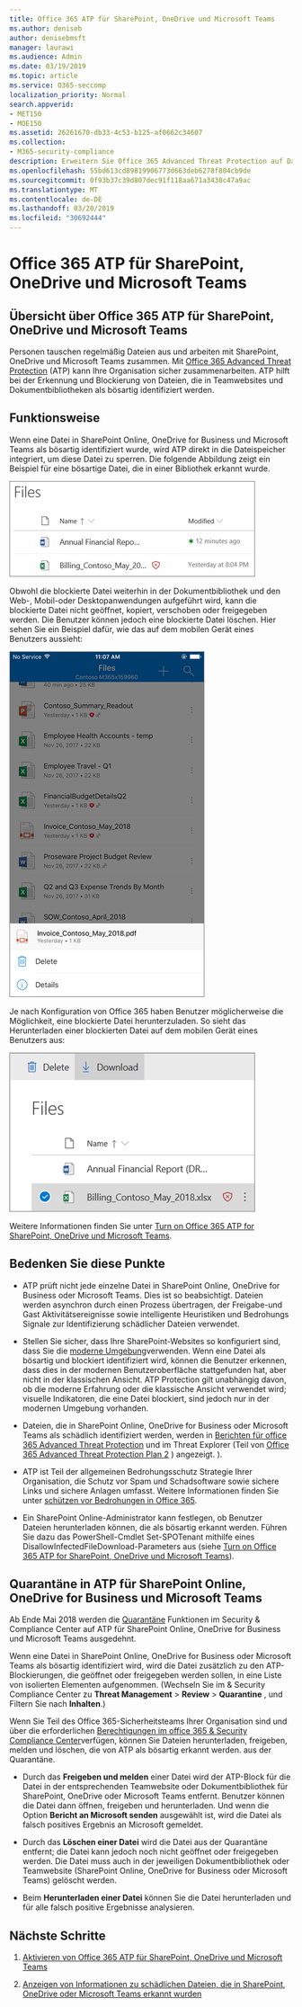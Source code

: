 ```yaml
---
title: Office 365 ATP für SharePoint, OneDrive und Microsoft Teams
ms.author: deniseb
author: denisebmsft
manager: laurawi
ms.audience: Admin
ms.date: 03/19/2019
ms.topic: article
ms.service: O365-seccomp
localization_priority: Normal
search.appverid:
- MET150
- MOE150
ms.assetid: 26261670-db33-4c53-b125-af0662c34607
ms.collection:
- M365-security-compliance
description: Erweitern Sie Office 365 Advanced Threat Protection auf Dateien in SharePoint Online, OneDrive for Business und Microsoft Teams, um eine sicherere Zusammenarbeit für Ihr Unternehmen zu ermöglichen.
ms.openlocfilehash: 55bd613cd89819906773d663deb6278f804cb9de
ms.sourcegitcommit: 0f93b37c39d807dec91f118aa671a3430c47a9ac
ms.translationtype: MT
ms.contentlocale: de-DE
ms.lasthandoff: 03/20/2019
ms.locfileid: "30692444"
---
```

# <a name="office-365-atp-for-sharepoint-onedrive-and-microsoft-teams"></a>Office 365 ATP für SharePoint, OneDrive und Microsoft Teams

## <a name="overview-of-office-365-atp-for-sharepoint-onedrive-and-microsoft-teams"></a>Übersicht über Office 365 ATP für SharePoint, OneDrive und Microsoft Teams

Personen tauschen regelmäßig Dateien aus und arbeiten mit SharePoint, OneDrive und Microsoft Teams zusammen. Mit [Office 365 Advanced Threat Protection](office-365-atp.md) (ATP) kann Ihre Organisation sicher zusammenarbeiten. ATP hilft bei der Erkennung und Blockierung von Dateien, die in Teamwebsites und Dokumentbibliotheken als bösartig identifiziert werden.  
  
## <a name="how-it-works"></a>Funktionsweise

Wenn eine Datei in SharePoint Online, OneDrive for Business und Microsoft Teams als bösartig identifiziert wurde, wird ATP direkt in die Dateispeicher integriert, um diese Datei zu sperren. Die folgende Abbildung zeigt ein Beispiel für eine bösartige Datei, die in einer Bibliothek erkannt wurde.
  
[![Dateien in OneDrive for Business mit einer als bösartig erkannt](media/2bba71cc-7ad1-4799-8b9d-d56f923db3a7.png)](https://support.office.com/article/01e902ad-a903-4e0f-b093-1e1ac0c37ad2)
  
Obwohl die blockierte Datei weiterhin in der Dokumentbibliothek und den Web-, Mobil-oder Desktopanwendungen aufgeführt wird, kann die blockierte Datei nicht geöffnet, kopiert, verschoben oder freigegeben werden. Die Benutzer können jedoch eine blockierte Datei löschen. Hier sehen Sie ein Beispiel dafür, wie das auf dem mobilen Gerät eines Benutzers aussieht:
  
[![Löschen einer blockierten Datei aus OneDrive for Business aus der mobilen OneDrive-App](media/cb1c1705-fd0a-45b8-9a26-c22503011d54.png)](https://support.office.com/article/01e902ad-a903-4e0f-b093-1e1ac0c37ad2)
  
Je nach Konfiguration von Office 365 haben Benutzer möglicherweise die Möglichkeit, eine blockierte Datei herunterzuladen. So sieht das Herunterladen einer blockierten Datei auf dem mobilen Gerät eines Benutzers aus:
  
[![Herunterladen einer blockierten Datei in OneDrive for Business](media/be288a82-bdd8-4371-93d8-1783db3b61bc.png)](https://support.office.com/article/01e902ad-a903-4e0f-b093-1e1ac0c37ad2)
  
Weitere Informationen finden Sie unter [Turn on Office 365 ATP for SharePoint, OneDrive und Microsoft Teams](turn-on-atp-for-spo-odb-and-teams.md).
  
## <a name="keep-these-points-in-mind"></a>Bedenken Sie diese Punkte

- ATP prüft nicht jede einzelne Datei in SharePoint Online, OneDrive for Business oder Microsoft Teams. Dies ist so beabsichtigt. Dateien werden asynchron durch einen Prozess übertragen, der Freigabe-und Gast Aktivitätsereignisse sowie intelligente Heuristiken und Bedrohungs Signale zur Identifizierung schädlicher Dateien verwendet.

- Stellen Sie sicher, dass Ihre SharePoint-Websites so konfiguriert sind, dass Sie die [moderne Umgebung](https://docs.microsoft.com/sharepoint/guide-to-sharepoint-modern-experience)verwenden. Wenn eine Datei als bösartig und blockiert identifiziert wird, können die Benutzer erkennen, dass dies in der modernen Benutzeroberfläche stattgefunden hat, aber nicht in der klassischen Ansicht. ATP Protection gilt unabhängig davon, ob die moderne Erfahrung oder die klassische Ansicht verwendet wird; visuelle Indikatoren, die eine Datei blockiert, sind jedoch nur in der modernen Umgebung vorhanden.
    
- Dateien, die in SharePoint Online, OneDrive for Business oder Microsoft Teams als schädlich identifiziert werden, werden in [Berichten für office 365 Advanced Threat Protection](view-reports-for-atp.md) und im Threat Explorer (Teil von [Office 365 Advanced Threat Protection Plan 2](office-365-ti.md) ) angezeigt. ).
    
- ATP ist Teil der allgemeinen Bedrohungsschutz Strategie Ihrer Organisation, die Schutz vor Spam und Schadsoftware sowie sichere Links und sichere Anlagen umfasst. Weitere Informationen finden Sie unter [schützen vor Bedrohungen in Office 365](protect-against-threats.md).
    
- Ein SharePoint Online-Administrator kann festlegen, ob Benutzer Dateien herunterladen können, die als bösartig erkannt werden. Führen Sie dazu das PowerShell-Cmdlet Set-SPOTenant mithilfe eines DisallowInfectedFileDownload-Parameters aus (siehe [Turn on Office 365 ATP for SharePoint, OneDrive und Microsoft Teams](turn-on-atp-for-spo-odb-and-teams.md)).
    
## <a name="quarantine-in-atp-for-sharepoint-online-onedrive-for-business-and-microsoft-teams"></a>Quarantäne in ATP für SharePoint Online, OneDrive for Business und Microsoft Teams

 Ab Ende Mai 2018 werden die [Quarantäne](quarantine-email-messages.md) Funktionen im Security &amp; Compliance Center auf ATP für SharePoint Online, OneDrive for Business und Microsoft Teams ausgedehnt.
  
Wenn eine Datei in SharePoint Online, OneDrive for Business oder Microsoft Teams als bösartig identifiziert wird, wird die Datei zusätzlich zu den ATP-Blockierungen, die geöffnet oder freigegeben werden sollen, in eine Liste von isolierten Elementen aufgenommen. (Wechseln Sie im &amp; Security Compliance Center zu **Threat Management** \> **Review** \> **Quarantine** , und Filtern Sie nach **Inhalten**.) 
  
Wenn Sie Teil des Office 365-Sicherheitsteams Ihrer Organisation sind und über die erforderlichen [Berechtigungen im office 365 &amp; Security Compliance Center](permissions-in-the-security-and-compliance-center.md)verfügen, können Sie Dateien herunterladen, freigeben, melden und löschen, die von ATP als bösartig erkannt werden. aus der Quarantäne.
  
- Durch das **Freigeben und melden** einer Datei wird der ATP-Block für die Datei in der entsprechenden Teamwebsite oder Dokumentbibliothek für SharePoint, OneDrive oder Microsoft Teams entfernt. Benutzer können die Datei dann öffnen, freigeben und herunterladen. Und wenn die Option **Bericht an Microsoft senden** ausgewählt ist, wird die Datei als falsch positives Ergebnis an Microsoft gemeldet. 
    
- Durch das **Löschen einer Datei** wird die Datei aus der Quarantäne entfernt; die Datei kann jedoch noch nicht geöffnet oder freigegeben werden. Die Datei muss auch in der jeweiligen Dokumentbibliothek oder Teamwebsite (SharePoint Online, OneDrive for Business oder Microsoft Teams) gelöscht werden. 
    
- Beim **Herunterladen einer Datei** können Sie die Datei herunterladen und für alle falsch positive Ergebnisse analysieren. 
    
## <a name="next-steps"></a>Nächste Schritte

1. [Aktivieren von Office 365 ATP für SharePoint, OneDrive und Microsoft Teams](turn-on-atp-for-spo-odb-and-teams.md)
    
2. [Anzeigen von Informationen zu schädlichen Dateien, die in SharePoint, OneDrive oder Microsoft Teams erkannt wurden](malicious-files-detected-in-spo-odb-or-teams.md)
    
